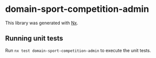 # domain-sport-competition-admin

This library was generated with [Nx](https://nx.dev).

## Running unit tests

Run `nx test domain-sport-competition-admin` to execute the unit tests.

